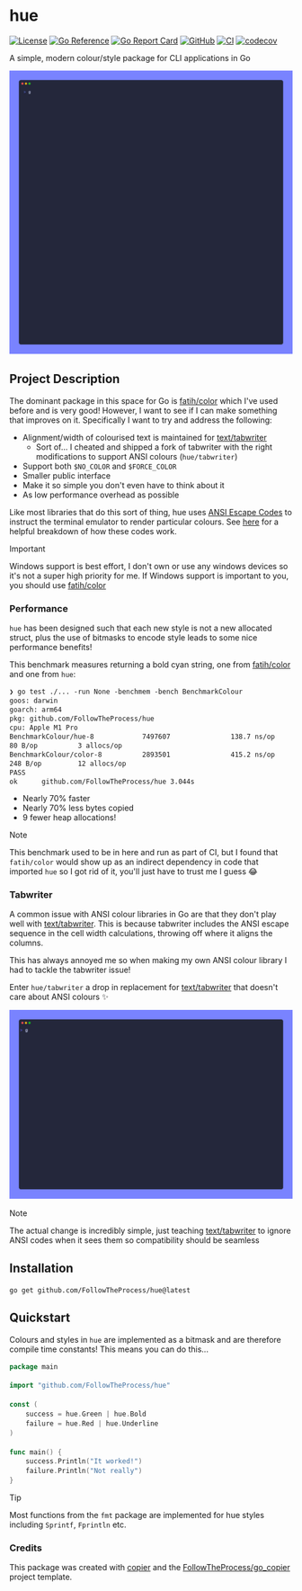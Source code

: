 # hue

[![License](https://img.shields.io/github/license/FollowTheProcess/hue)](https://github.com/FollowTheProcess/hue)
[![Go Reference](https://pkg.go.dev/badge/github.com/FollowTheProcess/hue.svg)](https://pkg.go.dev/github.com/FollowTheProcess/hue)
[![Go Report Card](https://goreportcard.com/badge/github.com/FollowTheProcess/hue)](https://goreportcard.com/report/github.com/FollowTheProcess/hue)
[![GitHub](https://img.shields.io/github/v/release/FollowTheProcess/hue?logo=github&sort=semver)](https://github.com/FollowTheProcess/hue)
[![CI](https://github.com/FollowTheProcess/hue/workflows/CI/badge.svg)](https://github.com/FollowTheProcess/hue/actions?query=workflow%3ACI)
[![codecov](https://codecov.io/gh/FollowTheProcess/hue/branch/main/graph/badge.svg)](https://codecov.io/gh/FollowTheProcess/hue)

A simple, modern colour/style package for CLI applications in Go

![demo](https://github.com/FollowTheProcess/hue/raw/main/docs/img/demo.gif)

## Project Description

The dominant package in this space for Go is [fatih/color] which I've used before and is very good! However, I want to see if I can make something that improves on it. Specifically I want to try and address the following:

- Alignment/width of colourised text is maintained for [text/tabwriter]
  - Sort of... I cheated and shipped a fork of tabwriter with the right modifications to support ANSI colours (`hue/tabwriter`)
- Support both `$NO_COLOR` and `$FORCE_COLOR`
- Smaller public interface
- Make it so simple you don't even have to think about it
- As low performance overhead as possible

Like most libraries that do this sort of thing, hue uses [ANSI Escape Codes] to instruct the terminal emulator to render particular colours. See [here](https://gist.github.com/fnky/458719343aabd01cfb17a3a4f7296797) for a helpful breakdown of how these codes work.

> [!IMPORTANT]
> Windows support is best effort, I don't own or use any windows devices so it's not a super high priority for me. If Windows support is important to you, you should use [fatih/color]

### Performance

`hue` has been designed such that each new style is not a new allocated struct, plus the use of bitmasks to encode style leads to some nice performance benefits!

This benchmark measures returning a bold cyan string, one from [fatih/color] and one from `hue`:

```plaintext
❯ go test ./... -run None -benchmem -bench BenchmarkColour
goos: darwin
goarch: arm64
pkg: github.com/FollowTheProcess/hue
cpu: Apple M1 Pro
BenchmarkColour/hue-8            7497607               138.7 ns/op            80 B/op          3 allocs/op
BenchmarkColour/color-8          2893501               415.2 ns/op           248 B/op         12 allocs/op
PASS
ok      github.com/FollowTheProcess/hue 3.044s
```

- Nearly 70% faster
- Nearly 70% less bytes copied
- 9 fewer heap allocations!

> [!NOTE]
> This benchmark used to be in here and run as part of CI, but I found that `fatih/color` would show up as an indirect dependency
> in code that imported `hue` so I got rid of it, you'll just have to trust me I guess 😂

### Tabwriter

A common issue with ANSI colour libraries in Go are that they don't play well with [text/tabwriter]. This is because tabwriter includes the ANSI escape sequence in the cell width calculations, throwing off where it aligns the columns.

This has always annoyed me so when making my own ANSI colour library I had to tackle the tabwriter issue!

Enter `hue/tabwriter` a drop in replacement for [text/tabwriter] that doesn't care about ANSI colours ✨

![tabwriter](https://github.com/FollowTheProcess/hue/raw/main/docs/img/tabwriter.gif)

> [!NOTE]
> The actual change is incredibly simple, just teaching [text/tabwriter] to ignore ANSI codes when it sees them so compatibility
> should be seamless

## Installation

```shell
go get github.com/FollowTheProcess/hue@latest
```

## Quickstart

Colours and styles in `hue` are implemented as a bitmask and are therefore compile time constants! This means you can do this...

```go
package main

import "github.com/FollowTheProcess/hue"

const (
    success = hue.Green | hue.Bold
    failure = hue.Red | hue.Underline
)

func main() {
    success.Println("It worked!")
    failure.Println("Not really")
}
```

> [!TIP]
> Most functions from the `fmt` package are implemented for hue styles including `Sprintf`, `Fprintln` etc.

### Credits

This package was created with [copier] and the [FollowTheProcess/go_copier] project template.

[copier]: https://copier.readthedocs.io/en/stable/
[FollowTheProcess/go_copier]: https://github.com/FollowTheProcess/go_copier
[fatih/color]: https://github.com/fatih/color
[text/tabwriter]: https://pkg.go.dev/text/tabwriter
[ANSI Escape Codes]: https://en.wikipedia.org/wiki/ANSI_escape_code
